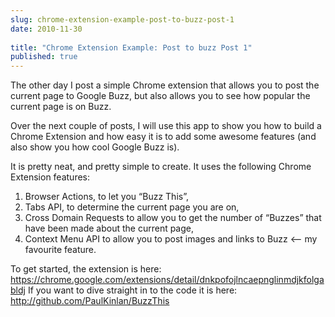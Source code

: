 ```yaml
---
slug: chrome-extension-example-post-to-buzz-post-1
date: 2010-11-30
 
title: "Chrome Extension Example: Post to buzz Post 1"
published: true
---
```

<p>The other day I post a simple Chrome extension that allows you to post the
current page to Google Buzz, but also allows you to see how popular the
current page is on Buzz.</p>

<p>Over the next couple of posts, I will use this app to show you how to build
a Chrome Extension and how easy it is to add some awesome features (and also
show you how cool Google Buzz is).</p>

<p>It is pretty neat, and pretty simple to create.  It uses the following
Chrome Extension features:</p>

<ol>
<li>Browser Actions, to let you &ldquo;Buzz This&rdquo;,</li>
<li>Tabs API, to determine the current page you are on,</li>
<li>Cross Domain Requests to allow you to get the number of &ldquo;Buzzes&rdquo; that
have been made about the current page,</li>
<li>Context Menu API to allow you to post images and links to Buzz &lt;&ndash; my
favourite feature.</li>
</ol>


<p>To get started, the extension is here:
<a href="https://chrome.google.com/extensions/detail/dnkpofojlncaepnglinmdjkfolgabldj">https://chrome.google.com/extensions/detail/dnkpofojlncaepnglinmdjkfolgabldj</a>
If you want to dive straight in to the code it is here:
<a href="http://github.com/PaulKinlan/BuzzThis">http://github.com/PaulKinlan/BuzzThis</a></p>


